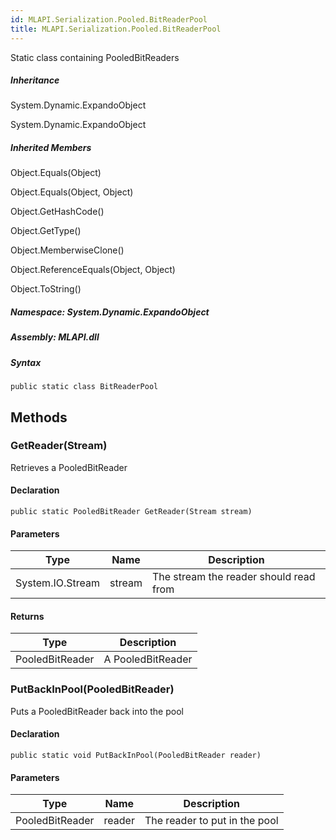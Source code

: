 ```yaml
---  
id: MLAPI.Serialization.Pooled.BitReaderPool  
title: MLAPI.Serialization.Pooled.BitReaderPool  
---
```


<div class="markdown level0 summary">

Static class containing PooledBitReaders

</div>

<div class="markdown level0 conceptual">

</div>

<div class="inheritance">

##### Inheritance

<div class="level0">

System.Dynamic.ExpandoObject

</div>

<div class="level1">

System.Dynamic.ExpandoObject

</div>

</div>

<div class="inheritedMembers">

##### Inherited Members

<div>

Object.Equals(Object)

</div>

<div>

Object.Equals(Object, Object)

</div>

<div>

Object.GetHashCode()

</div>

<div>

Object.GetType()

</div>

<div>

Object.MemberwiseClone()

</div>

<div>

Object.ReferenceEquals(Object, Object)

</div>

<div>

Object.ToString()

</div>

</div>

##### **Namespace**: System.Dynamic.ExpandoObject

##### **Assembly**: MLAPI.dll

##### Syntax

    public static class BitReaderPool

## Methods 

### GetReader(Stream)

<div class="markdown level1 summary">

Retrieves a PooledBitReader

</div>

<div class="markdown level1 conceptual">

</div>

#### Declaration

    public static PooledBitReader GetReader(Stream stream)

#### Parameters

| Type             | Name   | Description                            |
|------------------|--------|----------------------------------------|
| System.IO.Stream | stream | The stream the reader should read from |

#### Returns

| Type            | Description       |
|-----------------|-------------------|
| PooledBitReader | A PooledBitReader |

### PutBackInPool(PooledBitReader)

<div class="markdown level1 summary">

Puts a PooledBitReader back into the pool

</div>

<div class="markdown level1 conceptual">

</div>

#### Declaration

    public static void PutBackInPool(PooledBitReader reader)

#### Parameters

| Type            | Name   | Description                   |
|-----------------|--------|-------------------------------|
| PooledBitReader | reader | The reader to put in the pool |
